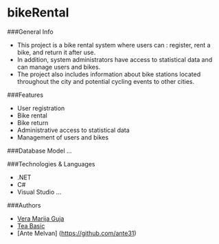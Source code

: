 # bikeRental

###General Info
  - This project is a bike rental system where users can : register, rent a bike, and return it after use.
  - In addition, system administrators have access to statistical data and can manage users and bikes.
  - The project also includes information about bike stations located throughout the city and potential cycling events to other cities.

###Features
  - User registration
  - Bike rental
  - Bike return
  - Administrative access to statistical data
  - Management of users and bikes

###Database Model
...

###Technologies & Languages
  - .NET
  - C#
  - Visual Studio
  ...

###Authors
  - [Vera Marija Guja](https://www.github.com/VeraMarija)
  - [Tea Basic](https://www.github.com/Tea27)
  - [Ante Melvan] (https://github.com/ante31)
